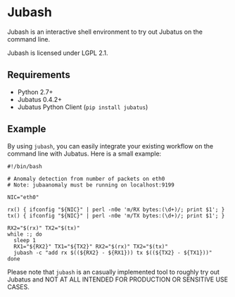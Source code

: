 Jubash
======

Jubash is an interactive shell environment to try out Jubatus on the command line.

Jubash is licensed under LGPL 2.1.

Requirements
------------

- Python 2.7+
- Jubatus 0.4.2+
- Jubatus Python Client (`pip install jubatus`)

Example
-------

By using `jubash`, you can easily integrate your existing workflow on the command line with Jubatus.
Here is a small example:

```
#!/bin/bash

# Anomaly detection from number of packets on eth0
# Note: jubaanomaly must be running on localhost:9199

NIC="eth0"

rx() { ifconfig "${NIC}" | perl -n0e 'm/RX bytes:(\d+)/; print $1'; }
tx() { ifconfig "${NIC}" | perl -n0e 'm/TX bytes:(\d+)/; print $1'; }

RX2="$(rx)" TX2="$(tx)"
while :; do
  sleep 1
  RX1="${RX2}" TX1="${TX2}" RX2="$(rx)" TX2="$(tx)"
  jubash -c "add rx $((${RX2} - ${RX1})) tx $((${TX2} - ${TX1}))"
done
```

Please note that `jubash` is an casually implemented tool to roughly try out Jubatus and NOT AT ALL INTENDED FOR PRODUCTION OR SENSITIVE USE CASES.
